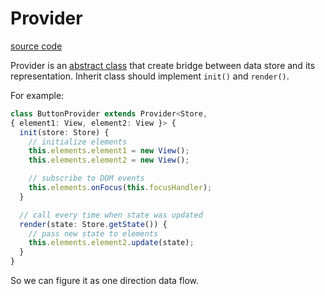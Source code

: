 # Provider

[source code](https://github.com/unpredictable-username/jquery-plugin-range-slider/blob/master/src/core/provider.ts)

Provider is an [abstract class](https://www.typescriptlang.org/docs/handbook/classes.html#abstract-classes) that create bridge between data store and its representation.
Inherit class should implement `init()` and `render()`.

For example:

```typescript
class ButtonProvider extends Provider<Store,
{ element1: View, element2: View }> {
  init(store: Store) {
    // initialize elements
    this.elements.element1 = new View();
    this.elements.element2 = new View();

    // subscribe to DOM events
    this.elements.onFocus(this.focusHandler);
  }

  // call every time when state was updated
  render(state: Store.getState()) {
    // pass new state to elements
    this.elements.element2.update(state);
  }
}
```

So we can figure it as one direction data flow.
